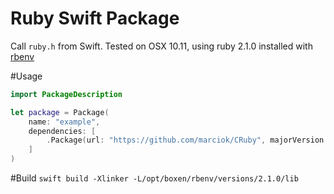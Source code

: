 # Ruby Swift Package 
Call `ruby.h` from Swift.
Tested on OSX 10.11, using ruby 2.1.0 installed with [rbenv](https://github.com/rbenv/rbenv)

#Usage
```Swift
import PackageDescription

let package = Package(
    name: "example",
    dependencies: [
        .Package(url: "https://github.com/marciok/CRuby", majorVersion: 1)
    ]
)
```

#Build
`swift build -Xlinker -L/opt/boxen/rbenv/versions/2.1.0/lib`

